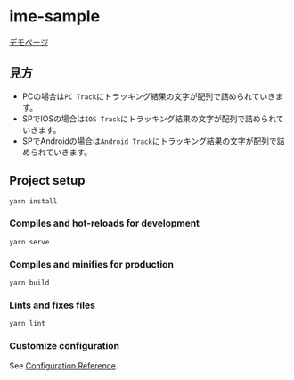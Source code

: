# ime-sample

[デモページ](https://takerutakeru.github.io/IME-demo/)

## 見方
- PCの場合は`PC Track`にトラッキング結果の文字が配列で詰められていきます。
- SPでIOSの場合は`IOS Track`にトラッキング結果の文字が配列で詰められていきます。
- SPでAndroidの場合は`Android Track`にトラッキング結果の文字が配列で詰められていきます。

## Project setup
```
yarn install
```

### Compiles and hot-reloads for development
```
yarn serve
```

### Compiles and minifies for production
```
yarn build
```

### Lints and fixes files
```
yarn lint
```

### Customize configuration
See [Configuration Reference](https://cli.vuejs.org/config/).

